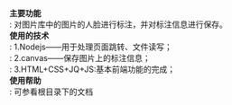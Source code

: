**主要功能**</br>
:   对图片库中的图片的人脸进行标注，并对标注信息进行保存。</br>
**使用的技术**</br>
:   1.Nodejs——用于处理页面跳转、文件读写；</br>
:   2.canvas——保存图片上的标注信息；</br>
:   3.HTML+CSS+JQ+JS:基本前端功能的完成；</br>
**使用帮助**</br>
:   可参看根目录下的文档</br>
